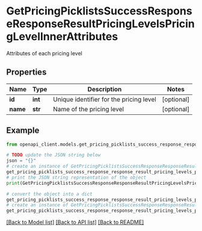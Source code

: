 # GetPricingPicklistsSuccessResponseResponseResultPricingLevelsPricingLevelInnerAttributes

Attributes of each pricing level

## Properties

Name | Type | Description | Notes
------------ | ------------- | ------------- | -------------
**id** | **int** | Unique identifier for the pricing level | [optional] 
**name** | **str** | Name of the pricing level | [optional] 

## Example

```python
from openapi_client.models.get_pricing_picklists_success_response_response_result_pricing_levels_pricing_level_inner_attributes import GetPricingPicklistsSuccessResponseResponseResultPricingLevelsPricingLevelInnerAttributes

# TODO update the JSON string below
json = "{}"
# create an instance of GetPricingPicklistsSuccessResponseResponseResultPricingLevelsPricingLevelInnerAttributes from a JSON string
get_pricing_picklists_success_response_response_result_pricing_levels_pricing_level_inner_attributes_instance = GetPricingPicklistsSuccessResponseResponseResultPricingLevelsPricingLevelInnerAttributes.from_json(json)
# print the JSON string representation of the object
print(GetPricingPicklistsSuccessResponseResponseResultPricingLevelsPricingLevelInnerAttributes.to_json())

# convert the object into a dict
get_pricing_picklists_success_response_response_result_pricing_levels_pricing_level_inner_attributes_dict = get_pricing_picklists_success_response_response_result_pricing_levels_pricing_level_inner_attributes_instance.to_dict()
# create an instance of GetPricingPicklistsSuccessResponseResponseResultPricingLevelsPricingLevelInnerAttributes from a dict
get_pricing_picklists_success_response_response_result_pricing_levels_pricing_level_inner_attributes_from_dict = GetPricingPicklistsSuccessResponseResponseResultPricingLevelsPricingLevelInnerAttributes.from_dict(get_pricing_picklists_success_response_response_result_pricing_levels_pricing_level_inner_attributes_dict)
```
[[Back to Model list]](../README.md#documentation-for-models) [[Back to API list]](../README.md#documentation-for-api-endpoints) [[Back to README]](../README.md)


